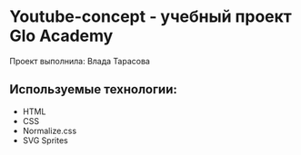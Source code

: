 # Youtube-concept - учебный проект Glo Academy
Проект выполнила: Влада Тарасова

## Используемые технологии:
- HTML
- CSS
- Normalize.css
- SVG Sprites
